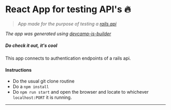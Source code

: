 # React App for testing API's :fire:

> *App made for the purpose of testing a [rails api](https://github.com/ashishra0/rails_auth_api)*

*The app was generated using [devcamp-js-builder](https://www.npmjs.com/package/devcamp-js-builder)*

<h5>Do check it out, it's cool</h5>

This app connects to authentication endpoints of a rails api.

#### Instructions
* Do the usual git clone routine
* Do a ``` npm install ```
* Do ``` npm run start ``` and open the browser and locate to whichever ``` localhost:PORT ``` it is running.
___